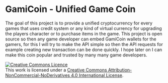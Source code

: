 # GamiCoin - Unified Game Coin
The goal of this project is to provide a unified cryptocurrency for every games that uses credit system or any kind of virtual currency for upgrading the players character or to purchase items in the game. This project is open source so then any game developer can embed GamiCoin wallets for the gamers, for this I will try to make the API simple so then the API requests for example creating new transaction  can be done quickly. I hope later on I can make this coin popular and trusted by many many game developers.

<a rel="license" href="http://creativecommons.org/licenses/by-nc-nd/4.0/"><img alt="Creative Commons Licence" style="border-width:0" src="https://i.creativecommons.org/l/by-nc-nd/4.0/88x31.png" /></a><br />This work is licensed under a <a rel="license" href="http://creativecommons.org/licenses/by-nc-nd/4.0/">Creative Commons Attribution-NonCommercial-NoDerivatives 4.0 International License</a>.
